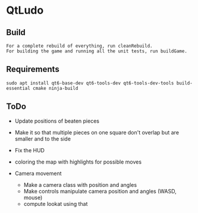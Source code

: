 # QtLudo

## Build
    For a complete rebuild of everything, run cleanRebuild.
    For building the game and running all the unit tests, run buildGame.

## Requirements
    sudo apt install qt6-base-dev qt6-tools-dev qt6-tools-dev-tools build-essential cmake ninja-build

## ToDo
 - Update positions of beaten pieces

 - Make it so that multiple pieces on one square don't overlap but are smaller 
   and to the side

 - Fix the HUD

 - coloring the map with highlights for possible moves

 - Camera movement
    - Make a camera class with position and angles
    - Make controls manipulate camera position and angles (WASD, mouse)
    - compute lookat using that

